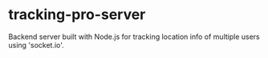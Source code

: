 # tracking-pro-server
Backend server built with Node.js for tracking location info of multiple users using 'socket.io'.
